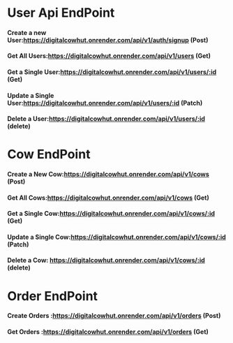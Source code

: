 # User Api EndPoint

#### Create a new User:https://digitalcowhut.onrender.com/api/v1/auth/signup (Post)

#### Get All Users:https://digitalcowhut.onrender.com/api/v1/users (Get)

#### Get a Single User:https://digitalcowhut.onrender.com/api/v1/users/:id (Get)

#### Update a Single User:https://digitalcowhut.onrender.com/api/v1/users/:id (Patch)

#### Delete a User:https://digitalcowhut.onrender.com/api/v1/users/:id (delete)

# Cow EndPoint

#### Create a New Cow:https://digitalcowhut.onrender.com/api/v1/cows (Post)

#### Get All Cows:https://digitalcowhut.onrender.com/api/v1/cows (Get)

#### Get a Single Cow:https://digitalcowhut.onrender.com/api/v1/cows/:id (Get)

#### Update a Single Cow:https://digitalcowhut.onrender.com/api/v1/cows/:id (Patch)

#### Delete a Cow: https://digitalcowhut.onrender.com/api/v1/cows/:id (delete)

# Order EndPoint

#### Create Orders :https://digitalcowhut.onrender.com/api/v1/orders (Post)

#### Get Orders :https://digitalcowhut.onrender.com/api/v1/orders (Get)
